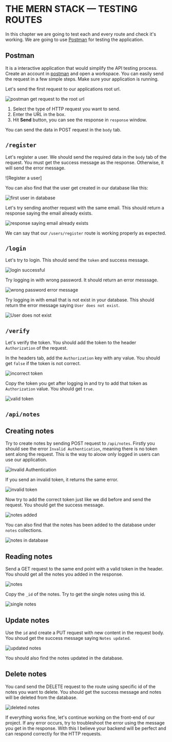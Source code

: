 # THE **MERN** STACK — TESTING ROUTES

In this chapter we are going to test each and every route and check it's working. We are going to use [Postman](https://www.postman.com/) for testing the application.

## Postman

It is a interactive application that would simplify the API testing process. Create an account in [postman](https://www.postman.com/) and open a workspace. You can easily send the request in a few simple steps. Make sure your application is running.

Let's send the first request to our applications root url.

![postman get request to the root url]()

1) Select the type of HTTP request you want to send.
2) Enter the URL in the box.
3) Hit **Send** button, you can see the response in `response` window.

You can send the data in POST request in the `body` tab.

## `/register`

Let's register a user. We should send the required data in the `body` tab of the request. You must get the success message as the response. Otherwise, it will send the error message.

![Register a user]

You can also find that the user get created in our database like this:

![first user in database]()

Let's try sending another request with the same email. This should return a response saying the email already exists.

![response saying email already exists]()

We can say that our `/users/register` route is working properly as expected.

## `/login`

Let's try to login. This should send the `token` and success message.

![login successful]()

Try logging in with wrong password. It should return an error messsage.

![wrong password error message]()

Try logging in with email that is not exist in your database. This should return the error message saying `User does not exist`.

![User does not exist]()

## `/verify`

Let's verify the token. You should add the token to the header `Authorization` of the request.

In the headers tab, add the `Authorization`  key with any value. You should get `false` if the token is not correct.

![incorrect token]()

Copy the token you get after logging in and try to add that token as `Authorization` value. You should get `true`.

![valid token]()

## `/api/notes`

## Creating notes

Try to create notes by sending POST request to `/api/notes`. Firstly you should see the error `Invalid Authentication`, meaning there is no token sent along the request. This is the way to aloow only logged in users can use our application.

![Invalid Authentication]()

If you send an invalid token, it returns the same error.

![invalid token]()

Now try to add the correct token just like we did before and send the request. You should get the success message.

![notes added]()

You can also find that the notes has been added to the database under `notes` collections.

![notes in database]()

## Reading notes

Send a GET request to the same end point with a valid token in the header. You should get all the notes you added in the response.

![notes]()

Copy the `_id` of the notes. Try to get the single notes using this id.

![single notes]()

## Update notes

Use the `id` and create a PUT request with new content in the request body. You shoud get the success message saying `Notes updated`.

![updated notes]()

You should also find the notes updated in the database.

## Delete notes

You cand send the DELETE request to the route using specific id of the notes you want to delete. You should get the success message and notes will be deleted from the database.

![deleted notes]()

If everything works fine, let's continue working on the front-end of our project. If any error occurs, try to troubleshoot the error using the message you get in the response. With this I believe your backend will be perfect and can respond correctly for the HTTP requests.